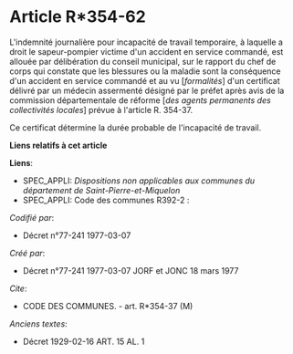 # Article R*354-62

L'indemnité journalière pour incapacité de travail temporaire, à laquelle a droit le sapeur-pompier victime d'un accident en
service commandé, est allouée par délibération du conseil municipal, sur le rapport du chef de corps qui constate que les
blessures ou la maladie sont la conséquence d'un accident en service commandé et au vu [*formalités*] d'un certificat délivré
par un médecin assermenté désigné par le préfet après avis de la commission départementale de réforme [*des agents permanents
des collectivités locales*] prévue à l'article R. 354-37.

Ce certificat détermine la durée probable de l'incapacité de travail.

**Liens relatifs à cet article**

**Liens**:

  - SPEC_APPLI: *Dispositions non applicables aux communes du département de Saint-Pierre-et-Miquelon*
  - SPEC_APPLI: Code des communes R392-2 :

_Codifié par_:

  - Décret n°77-241 1977-03-07

_Créé par_:

  - Décret n°77-241 1977-03-07 JORF et JONC 18 mars 1977

_Cite_:

  - CODE DES COMMUNES. - art. R*354-37 (M)

_Anciens textes_:

  - Décret  1929-02-16 ART. 15 AL. 1
